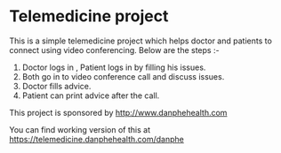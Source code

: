 # Telemedicine project
This is a simple telemedicine project which helps doctor and patients to connect using video conferencing.  Below are the steps :-

1. Doctor logs in , Patient logs in by filling his issues.
2. Both go in to video conference call and discuss issues.
3. Doctor fills advice.
4. Patient can  print advice after the call.

This project is sponsored by http://www.danphehealth.com

You can find working version of this at https://telemedicine.danphehealth.com/danphe
